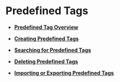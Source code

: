# Predefined Tags<a name="EN-US_TOPIC_0141727060"></a>

-   **[Predefined Tag Overview](predefined-tag-overview.md)**  

-   **[Creating Predefined Tags](creating-predefined-tags.md)**  

-   **[Searching for Predefined Tags](searching-for-predefined-tags.md)**  

-   **[Deleting Predefined Tags](deleting-predefined-tags.md)**  

-   **[Importing or Exporting Predefined Tags](importing-or-exporting-predefined-tags.md)**  


